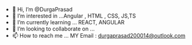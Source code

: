 - 👋 Hi, I’m @DurgaPrasad
- 👀 I’m interested in ...Angular , HTML , CSS, JS,TS
- 🌱 I’m currently learning ... REACT, ANGULAR
- 💞️ I’m looking to collaborate on ...
- 📫 How to reach me ... MY Email : durgaprasad200014@outlook.com

<!---
DurgaPrasadpmdp/DurgaPrasadpmdp is a ✨ special ✨ repository because its `README.md` (this file) appears on your GitHub profile.
You can click the Preview link to take a look at your changes.
--->
